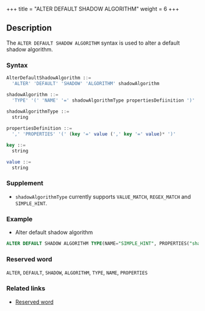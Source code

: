 +++
title = "ALTER DEFAULT SHADOW ALGORITHM"
weight = 6
+++

## Description

The `ALTER DEFAULT SHADOW ALGORITHM` syntax is used to alter a default shadow algorithm.

### Syntax

```sql
AlterDefaultShadowAlgorithm ::=
  'ALTER' 'DEFAULT' 'SHADOW' 'ALGORITHM' shadowAlgorithm 

shadowAlgorithm ::=
  'TYPE' '(' 'NAME' '=' shadowAlgorithmType propertiesDefiinition ')'
    
shadowAlgorithmType ::=
  string

propertiesDefinition ::=
  ',' 'PROPERTIES' '(' (key '=' value (',' key '=' value)* ')'

key ::=
  string

value ::=
  string
```

### Supplement

- `shadowAlgorithmType` currently supports `VALUE_MATCH`, `REGEX_MATCH` and `SIMPLE_HINT`.

### Example

- Alter default shadow algorithm

```sql
ALTER DEFAULT SHADOW ALGORITHM TYPE(NAME="SIMPLE_HINT", PROPERTIES("shadow"="true", "foo"="bar");
```

### Reserved word

`ALTER`, `DEFAULT`, `SHADOW`, `ALGORITHM`, `TYPE`, `NAME`, `PROPERTIES`

### Related links

- [Reserved word](/en/reference/distsql/syntax/reserved-word/)
